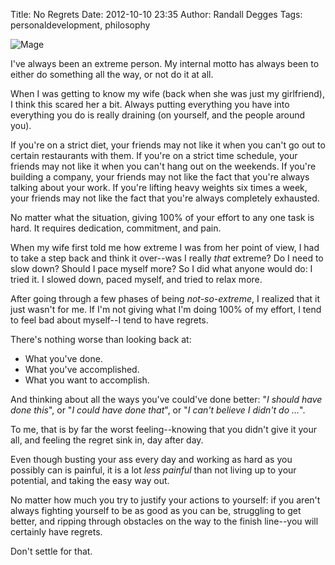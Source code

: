 Title: No Regrets
Date: 2012-10-10 23:35
Author: Randall Degges
Tags: personaldevelopment, philosophy


![Mage][]

I've always been an extreme person. My internal motto has always been to either
do something all the way, or not do it at all.

When I was getting to know my wife (back when she was just my girlfriend), I
think this scared her a bit. Always putting everything you have into everything
you do is really draining (on yourself, and the people around you).

If you're on a strict diet, your friends may not like it when you can't go out
to certain restaurants with them. If you're on a strict time schedule, your
friends may not like it when you can't hang out on the weekends. If you're
building a company, your friends may not like the fact that you're always
talking about your work. If you're lifting heavy weights six times a week, your
friends may not like the fact that you're always completely exhausted.

No matter what the situation, giving 100% of your effort to any one task is
hard. It requires dedication, commitment, and pain.

When my wife first told me how extreme I was from her point of view, I had to
take a step back and think it over--was I really *that* extreme? Do I need to
slow down? Should I pace myself more? So I did what anyone would do: I tried it.
I slowed down, paced myself, and tried to relax more.

After going through a few phases of being *not-so-extreme*, I realized that it
just wasn't for me. If I'm not giving what I'm doing 100% of my effort, I tend
to feel bad about myself--I tend to have regrets.

There's nothing worse than looking back at:

-   What you've done.
-   What you've accomplished.
-   What you want to accomplish.

And thinking about all the ways you've could've done better: "*I should have
done this*", or "*I could have done that*", or "*I can't believe I didn't do
...*".

To me, that is by far the worst feeling--knowing that you didn't give it your
all, and feeling the regret sink in, day after day.

Even though busting your ass every day and working as hard as you possibly can
is painful, it is a lot *less painful* than not living up to your potential, and
taking the easy way out.

No matter how much you try to justify your actions to yourself: if you aren't
always fighting yourself to be as good as you can be, struggling to get better,
and ripping through obstacles on the way to the finish line--you will certainly
have regrets.

Don't settle for that.

  [Mage]: http://getfile8.posterous.com/getfile/files.posterous.com/temp-2012-10-10/uxdywwCrzyltevxgwDnaDpFwfciehrdrmEqEiiFlxkmBeJsEtBDFdxheAAHe/mage.jpg.scaled696.jpg
